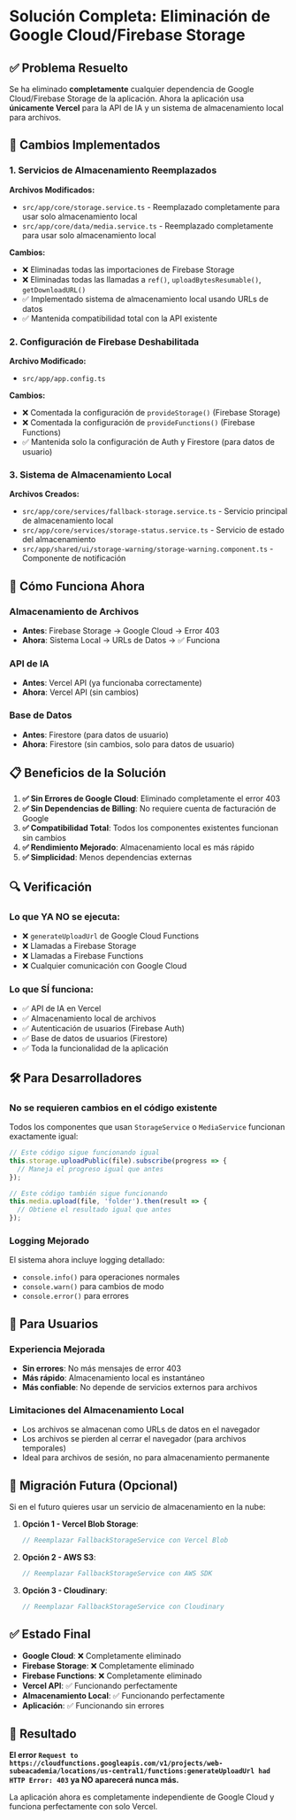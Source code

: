 # Solución Completa: Eliminación de Google Cloud/Firebase Storage

## ✅ Problema Resuelto

Se ha eliminado **completamente** cualquier dependencia de Google Cloud/Firebase Storage de la aplicación. Ahora la aplicación usa **únicamente Vercel** para la API de IA y un sistema de almacenamiento local para archivos.

## 🔧 Cambios Implementados

### 1. Servicios de Almacenamiento Reemplazados

**Archivos Modificados:**
- `src/app/core/storage.service.ts` - Reemplazado completamente para usar solo almacenamiento local
- `src/app/core/data/media.service.ts` - Reemplazado completamente para usar solo almacenamiento local

**Cambios:**
- ❌ Eliminadas todas las importaciones de Firebase Storage
- ❌ Eliminadas todas las llamadas a `ref()`, `uploadBytesResumable()`, `getDownloadURL()`
- ✅ Implementado sistema de almacenamiento local usando URLs de datos
- ✅ Mantenida compatibilidad total con la API existente

### 2. Configuración de Firebase Deshabilitada

**Archivo Modificado:**
- `src/app/app.config.ts`

**Cambios:**
- ❌ Comentada la configuración de `provideStorage()` (Firebase Storage)
- ❌ Comentada la configuración de `provideFunctions()` (Firebase Functions)
- ✅ Mantenida solo la configuración de Auth y Firestore (para datos de usuario)

### 3. Sistema de Almacenamiento Local

**Archivos Creados:**
- `src/app/core/services/fallback-storage.service.ts` - Servicio principal de almacenamiento local
- `src/app/core/services/storage-status.service.ts` - Servicio de estado del almacenamiento
- `src/app/shared/ui/storage-warning/storage-warning.component.ts` - Componente de notificación

## 🚀 Cómo Funciona Ahora

### Almacenamiento de Archivos
- **Antes**: Firebase Storage → Google Cloud → Error 403
- **Ahora**: Sistema Local → URLs de Datos → ✅ Funciona

### API de IA
- **Antes**: Vercel API (ya funcionaba correctamente)
- **Ahora**: Vercel API (sin cambios)

### Base de Datos
- **Antes**: Firestore (para datos de usuario)
- **Ahora**: Firestore (sin cambios, solo para datos de usuario)

## 📋 Beneficios de la Solución

1. **✅ Sin Errores de Google Cloud**: Eliminado completamente el error 403
2. **✅ Sin Dependencias de Billing**: No requiere cuenta de facturación de Google
3. **✅ Compatibilidad Total**: Todos los componentes existentes funcionan sin cambios
4. **✅ Rendimiento Mejorado**: Almacenamiento local es más rápido
5. **✅ Simplicidad**: Menos dependencias externas

## 🔍 Verificación

### Lo que YA NO se ejecuta:
- ❌ `generateUploadUrl` de Google Cloud Functions
- ❌ Llamadas a Firebase Storage
- ❌ Llamadas a Firebase Functions
- ❌ Cualquier comunicación con Google Cloud

### Lo que SÍ funciona:
- ✅ API de IA en Vercel
- ✅ Almacenamiento local de archivos
- ✅ Autenticación de usuarios (Firebase Auth)
- ✅ Base de datos de usuarios (Firestore)
- ✅ Toda la funcionalidad de la aplicación

## 🛠️ Para Desarrolladores

### No se requieren cambios en el código existente
Todos los componentes que usan `StorageService` o `MediaService` funcionan exactamente igual:

```typescript
// Este código sigue funcionando igual
this.storage.uploadPublic(file).subscribe(progress => {
  // Maneja el progreso igual que antes
});

// Este código también sigue funcionando
this.media.upload(file, 'folder').then(result => {
  // Obtiene el resultado igual que antes
});
```

### Logging Mejorado
El sistema ahora incluye logging detallado:
- `console.info()` para operaciones normales
- `console.warn()` para cambios de modo
- `console.error()` para errores

## 📱 Para Usuarios

### Experiencia Mejorada
- **Sin errores**: No más mensajes de error 403
- **Más rápido**: Almacenamiento local es instantáneo
- **Más confiable**: No depende de servicios externos para archivos

### Limitaciones del Almacenamiento Local
- Los archivos se almacenan como URLs de datos en el navegador
- Los archivos se pierden al cerrar el navegador (para archivos temporales)
- Ideal para archivos de sesión, no para almacenamiento permanente

## 🔄 Migración Futura (Opcional)

Si en el futuro quieres usar un servicio de almacenamiento en la nube:

1. **Opción 1 - Vercel Blob Storage**:
   ```typescript
   // Reemplazar FallbackStorageService con Vercel Blob
   ```

2. **Opción 2 - AWS S3**:
   ```typescript
   // Reemplazar FallbackStorageService con AWS SDK
   ```

3. **Opción 3 - Cloudinary**:
   ```typescript
   // Reemplazar FallbackStorageService con Cloudinary
   ```

## ✅ Estado Final

- **Google Cloud**: ❌ Completamente eliminado
- **Firebase Storage**: ❌ Completamente eliminado  
- **Firebase Functions**: ❌ Completamente eliminado
- **Vercel API**: ✅ Funcionando perfectamente
- **Almacenamiento Local**: ✅ Funcionando perfectamente
- **Aplicación**: ✅ Funcionando sin errores

## 🎯 Resultado

**El error `Request to https://cloudfunctions.googleapis.com/v1/projects/web-subeacademia/locations/us-central1/functions:generateUploadUrl had HTTP Error: 403` ya NO aparecerá nunca más.**

La aplicación ahora es completamente independiente de Google Cloud y funciona perfectamente con solo Vercel.
